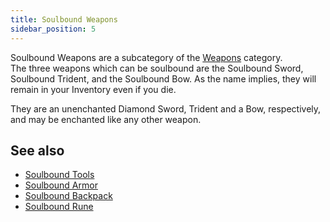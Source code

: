 ```yaml
---
title: Soulbound Weapons
sidebar_position: 5
---
```


Soulbound Weapons are a subcategory of the [Weapons](/docs/Slimefun/Weapons) category.  
The three weapons which can be soulbound are the Soulbound Sword, Soulbound Trident, and the Soulbound Bow. As the name implies, they will remain in your Inventory even if you die.  

They are an unenchanted Diamond Sword, Trident and a Bow, respectively, and may be enchanted like any other weapon.  

## See also

* [Soulbound Tools](Soulbound-Tools)
* [Soulbound Armor](Soulbound-Armor)
* [Soulbound Backpack](Soulbound-Backpack)
* [Soulbound Rune](Soulbound-Rune)
